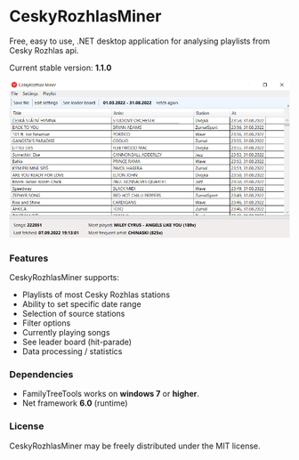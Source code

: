 # CeskyRozhlasMiner
Free, easy to use, .NET desktop application for analysing playlists from Cesky Rozhlas api.

Current stable version: **1.1.0**

![alt text](https://raw.githubusercontent.com/oplaner4/CeskyRozhlasMiner/master/CeskyRozhlasMiner.App/preview.png)

### Features
CeskyRozhlasMiner supports:
* Playlists of most Cesky Rozhlas stations
* Ability to set specific date range
* Selection of source stations
* Filter options
* Currently playing songs
* See leader board (hit-parade)
* Data processing / statistics

### Dependencies
* FamilyTreeTools works on **windows 7** or **higher**.
* Net framework **6.0** (runtime)

### License
CeskyRozhlasMiner may be freely distributed under the MIT license.
